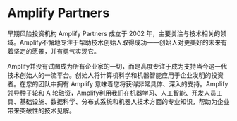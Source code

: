 # Amplify Partners

早期风险投资机构 Amplify Partners 成立于 2002 年，主要关注与技术相关的领域。Amplify不懈地专注于帮助技术创始人取得成功——创始人对更美好的未来有着坚定的愿景，并有勇气实现它。

Amplify并没有试图成为所有企业家的一切，而是高度专注于成为支持当今这一代技术创始人的一流平台。创始人将计算机科学和机器智能应用于企业发明的投资者。在您的团队中拥有 Amplify 意味着您将获得非常具体、深入的支持。Amplify领导种子轮和 A 轮融资，Amplify利用我们在机器学习、人工智能、开发人员工具、基础设施、数据科学、分布式系统和机器人技术方面的专业知识，帮助为企业带来突破性的技术见解。
